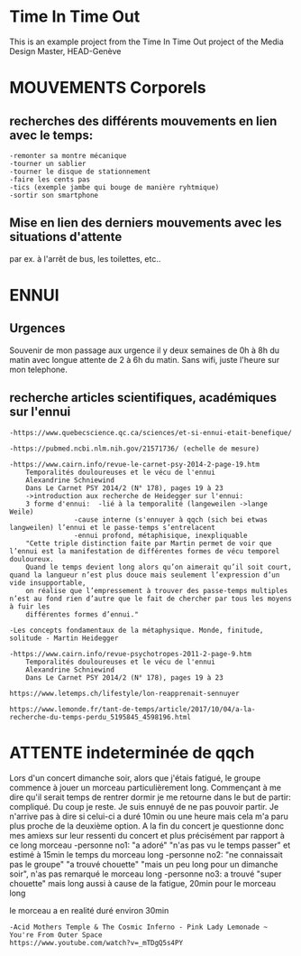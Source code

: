 # Time In Time Out
This is an example project from the Time In Time Out project of the Media Design Master, HEAD-Genève

# MOUVEMENTS Corporels
## recherches des différents mouvements en lien avec le temps:
	-remonter sa montre mécanique
	-tourner un sablier
	-tourner le disque de stationnement
	-faire les cents pas
	-tics (exemple jambe qui bouge de manière ryhtmique)
	-sortir son smartphone

## Mise en lien des derniers mouvements avec les situations d'attente
 par ex. à l'arrêt de bus, les toilettes, etc..

# ENNUI
## Urgences
Souvenir de mon passage aux urgence il y deux semaines de 0h à 8h du matin avec longue
attente de 2 à 6h du matin. Sans wifi, juste l'heure sur mon telephone.

## recherche articles scientifiques, académiques sur l'ennui
	-https://www.quebecscience.qc.ca/sciences/et-si-ennui-etait-benefique/
	
	-https://pubmed.ncbi.nlm.nih.gov/21571736/ (echelle de mesure)

	-https://www.cairn.info/revue-le-carnet-psy-2014-2-page-19.htm
	    Temporalités douloureuses et le vécu de l'ennui
	    Alexandrine Schniewind
	    Dans Le Carnet PSY 2014/2 (N° 178), pages 19 à 23
		->introduction aux recherche de Heidegger sur l'ennui:
		3 forme d'ennui:  -lié à la temporalité (langeweilen ->lange Weile)
					-cause interne (s'ennuyer à qqch (sich bei etwas langweilen) l’ennui et le passe-temps s’entrelacent
					-ennui profond, métaphisique, inexpliquable
		"Cette triple distinction faite par Martin permet de voir que l’ennui est la manifestation de différentes formes de vécu temporel douloureux. 
		Quand le temps devient long alors qu’on aimerait qu’il soit court, quand la langueur n’est plus douce mais seulement l’expression d’un vide insupportable, 
		on réalise que l’empressement à trouver des passe-temps multiples n’est au fond rien d’autre que le fait de chercher par tous les moyens à fuir les 
		différentes formes d’ennui."

	-Les concepts fondamentaux de la métaphysique. Monde, finitude, solitude - Martin Heidegger

	-https://www.cairn.info/revue-psychotropes-2011-2-page-9.htm
	    Temporalités douloureuses et le vécu de l'ennui
	    Alexandrine Schniewind
	    Dans Le Carnet PSY 2014/2 (N° 178), pages 19 à 23
	
	https://www.letemps.ch/lifestyle/lon-reapprenait-sennuyer

	https://www.lemonde.fr/tant-de-temps/article/2017/10/04/a-la-recherche-du-temps-perdu_5195845_4598196.html

# ATTENTE indeterminée de qqch
Lors d'un concert dimanche soir, alors que j'étais fatigué, le groupe commence à jouer un morceau particulièrement long. Commençant à me dire qu'il serait temps 
de rentrer dormir je me retourne dans le but de partir: compliqué. 
Du coup je reste. Je suis ennuyé de ne pas pouvoir partir. Je n'arrive pas à dire si celui-ci a duré 10min ou une heure mais cela m'a paru plus proche
de la deuxième option.
A la fin du concert je questionne donc mes amiexs sur leur ressenti du concert et plus précisément par rapport à ce long morceau
	-personne no1: "a adoré" "n'as pas vu le temps passer" et estimé à 15min le temps du morceau long
	-personne no2: "ne connaissait pas le groupe" "a trouvé chouette" "mais un peu long pour un dimanche soir", n'as pas remarqué le morceau long
	-personne no3: a trouvé "super chouette" mais long aussi à cause de la fatigue, 20min pour le morceau long
	
le morceau a en realité duré environ 30min

	-Acid Mothers Temple & The Cosmic Inferno - Pink Lady Lemonade ~ You're From Outer Space
	https://www.youtube.com/watch?v=_mTDgQ5s4PY
